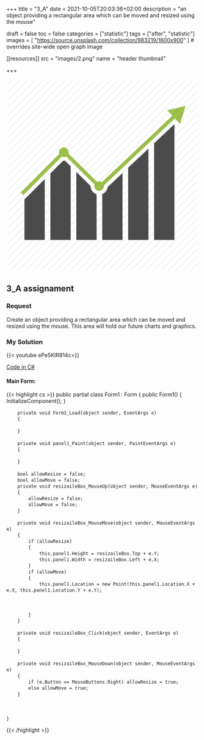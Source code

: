 +++
title = "3_A"
date = 2021-10-05T20:03:36+02:00
description = "an object providing a rectangular area which can be moved and resized using the mouse"

draft = false
toc = false
categories = ["statistic"]
tags = ["after", "statistic"]
images = [
  "https://source.unsplash.com/collection/983219/1600x900"
] # overrides site-wide open graph image

[[resources]]
  src = "images/2.png"
  name = "header thumbnail"

+++

![header](images/2.png)

## 3_A assignament

### Request
Create an object providing a rectangular area which can be moved and resized using the mouse. This area will hold our future charts and graphics.


### My Solution
{{< youtube ePe5KlR914c>}}


[Code in C#](https://github.com/yuky2020/Statistics-Pratical-LABS/tree/main/Assignment3/Resiziable%20model)


#### Main Form:

{{< highlight cs >}}
  public partial class Form1 : Form
    {
        public Form1()
        {
            InitializeComponent();
        }

        private void Form1_Load(object sender, EventArgs e)
        {

        }

        private void panel1_Paint(object sender, PaintEventArgs e)
        {

        }

        bool allowResize = false;
        bool allowMove = false;
        private void resizaileBox_MouseUp(object sender, MouseEventArgs e)
        {
            allowResize = false;
            allowMove = false;
        }

        private void resizaileBox_MouseMove(object sender, MouseEventArgs e)
        {
            if (allowResize)
            {
                this.panel1.Height = resizaileBox.Top + e.Y;
                this.panel1.Width = resizaileBox.Left + e.X;
            }
            if (allowMove)
            {
                this.panel1.Location = new Point(this.panel1.Location.X + e.X, this.panel1.Location.Y + e.Y);
                

                
            }
        }

        private void resizaileBox_Click(object sender, EventArgs e)
        {

        }

        private void resizaileBox_MouseDown(object sender, MouseEventArgs e)
        {
            if (e.Button == MouseButtons.Right) allowResize = true;
            else allowMove = true;
        }

       

    }
  {{< /highlight >}}

